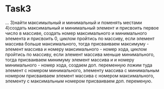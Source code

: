 Task3
=====
...
3)найти максимыльный и минимальный и поменять местами 
4)создать максимальный и минимальный элемент и присвоить первое число в массиве, 
создать номер максимального и минимального элемента и присвоить 0, 
циклом пройтись по массиву, если элемент массива больше максимального, тогда присваиваем максимуму - элемент массива и номеру максимального - номер хода,
циклом пройтись по массиву, если элемент массива меньше минимального, тогда присваиваем минимуму элемент массива и и номеру минимального - номер хода,
создаем доп. переменную ложим туда элемент с номером минимального, 
элементу массива с минимальным номером присваиваем элемент массива с номером максимального,
элементу с максимальным номером присваиваем доп. переменую.
